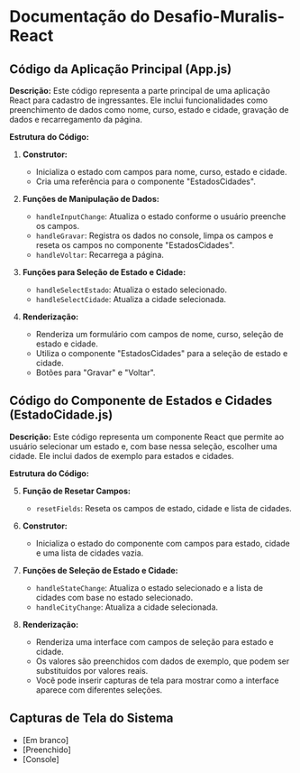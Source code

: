 # Documentação do Desafio-Muralis-React

## Código da Aplicação Principal (App.js)

**Descrição:** Este código representa a parte principal de uma aplicação React para cadastro de ingressantes. Ele inclui funcionalidades como preenchimento de dados como nome, curso, estado e cidade, gravação de dados e recarregamento da página.

**Estrutura do Código:**

1. **Construtor:**
   - Inicializa o estado com campos para nome, curso, estado e cidade.
   - Cria uma referência para o componente "EstadosCidades".

2. **Funções de Manipulação de Dados:**
   - `handleInputChange`: Atualiza o estado conforme o usuário preenche os campos.
   - `handleGravar`: Registra os dados no console, limpa os campos e reseta os campos no componente "EstadosCidades".
   - `handleVoltar`: Recarrega a página.

3. **Funções para Seleção de Estado e Cidade:**
   - `handleSelectEstado`: Atualiza o estado selecionado.
   - `handleSelectCidade`: Atualiza a cidade selecionada.

4. **Renderização:**
   - Renderiza um formulário com campos de nome, curso, seleção de estado e cidade.
   - Utiliza o componente "EstadosCidades" para a seleção de estado e cidade.
   - Botões para "Gravar" e "Voltar".

## Código do Componente de Estados e Cidades (EstadoCidade.js)

**Descrição:** Este código representa um componente React que permite ao usuário selecionar um estado e, com base nessa seleção, escolher uma cidade. Ele inclui dados de exemplo para estados e cidades.

**Estrutura do Código:**

5. **Função de Resetar Campos:**
   - `resetFields`: Reseta os campos de estado, cidade e lista de cidades.

6. **Construtor:**
   - Inicializa o estado do componente com campos para estado, cidade e uma lista de cidades vazia.

7. **Funções de Seleção de Estado e Cidade:**
   - `handleStateChange`: Atualiza o estado selecionado e a lista de cidades com base no estado selecionado.
   - `handleCityChange`: Atualiza a cidade selecionada.

8. **Renderização:**
   - Renderiza uma interface com campos de seleção para estado e cidade.
   - Os valores são preenchidos com dados de exemplo, que podem ser substituídos por valores reais.
   - Você pode inserir capturas de tela para mostrar como a interface aparece com diferentes seleções.

## Capturas de Tela do Sistema

- [Em branco] 
- [Preenchido]
- [Console]

